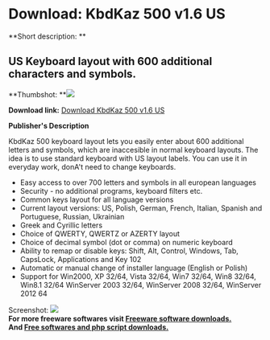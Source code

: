 # Download: KbdKaz 500 v1.6 US

**Short description: **

## US Keyboard layout with 600 additional characters and symbols.

  
**Thumbshot: **![](http://www.freewarefiles.com/screenshot/KbdKaz_md.jpg)   
  
**Download link:** [Download KbdKaz 500 v1.6 US](http://freesoftwares.boysofts.com/KbdKaz-500_program_75493.html)  
  

**Publisher's Description**  
  

KbdKaz 500 keyboard layout lets you easily enter about 600 additional letters
and symbols, which are inaccesible in normal keyboard layouts. The idea is to
use standard keyboard with US layout labels. You can use it in everyday work,
donA't need to change keyboards.

  * Easy access to over 700 letters and symbols in all european languages
  * Security - no additional programs, keyboard filters etc.
  * Common keys layout for all language versions
  * Current layout versions: US, Polish, German, French, Italian, Spanish and Portuguese, Russian, Ukrainian
  * Greek and Cyrillic letters
  * Choice of QWERTY, QWERTZ or AZERTY layout
  * Choice of decimal symbol (dot or comma) on numeric keyboard
  * Ability to remap or disable keys: Shift, Alt, Control, Windows, Tab, CapsLock, Applications and Key 102
  * Automatic or manual change of installer language (English or Polish)
  * Support for Win2000, XP 32/64, Vista 32/64, Win7 32/64, Win8 32/64, Win8.1 32/64 WinServer 2003 32/64, WinServer 2008 32/64, WinServer 2012 64

  
  
Screenshot: ![](http://www.freewarefiles.com/screenshot/KbdKaz.jpg)  
**For more freeware softwares visit [Freeware software downloads.](http://freesoftwares.boysofts.com/)**   
**And [Free softwares and php script downloads.](http://www.boysofts.com/)**

